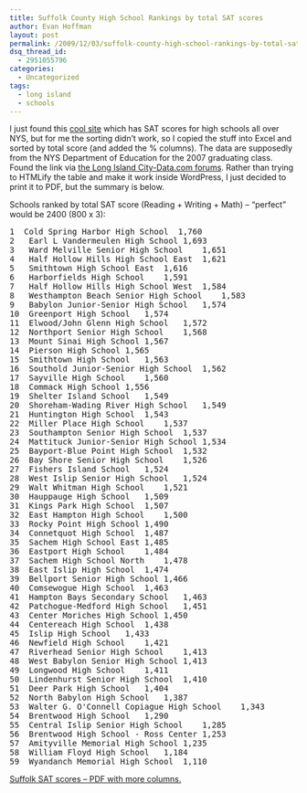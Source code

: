 ```yaml
---
title: Suffolk County High School Rankings by total SAT scores
author: Evan Hoffman
layout: post
permalink: /2009/12/03/suffolk-county-high-school-rankings-by-total-sat-scores/
dsq_thread_id:
  - 2951055796
categories:
  - Uncategorized
tags:
  - long island
  - schools
---
```

I just found this <a href="http://php.democratandchronicle.com/RocDocs/sat/" onclick="_gaq.push(['_trackEvent', 'outbound-article', 'http://php.democratandchronicle.com/RocDocs/sat/', 'cool site']);" >cool site</a> which has SAT scores for high schools all over NYS, but for me the sorting didn&#8217;t work, so I copied the stuff into Excel and sorted by total score (and added the % columns). The data are supposedly from the NYS Department of Education for the 2007 graduating class. Found the link via <a href="http://www.city-data.com/forum/long-island/731713-accurate-l-i-high-school-rankings.html" onclick="_gaq.push(['_trackEvent', 'outbound-article', 'http://www.city-data.com/forum/long-island/731713-accurate-l-i-high-school-rankings.html', 'the Long Island City-Data.com forums']);" >the Long Island City-Data.com forums</a>. Rather than trying to HTMLify the table and make it work inside WordPress, I just decided to print it to PDF, but the summary is below.

<!--more-->

Schools ranked by total SAT score (Reading + Writing + Math) &#8211; &#8220;perfect&#8221; would be 2400 (800 x 3):

<pre>1	Cold Spring Harbor High School	1,760
2	Earl L Vandermeulen High School	1,693
3	Ward Melville Senior High School	1,651
4	Half Hollow Hills High School East	1,621
5	Smithtown High School East	1,616
6	Harborfields High School	1,591
7	Half Hollow Hills High School West	1,584
8	Westhampton Beach Senior High School	1,583
9	Babylon Junior-Senior High School	1,574
10	Greenport High School	1,574
11	Elwood/John Glenn High School	1,572
12	Northport Senior High School	1,568
13	Mount Sinai High School	1,567
14	Pierson High School	1,565
15	Smithtown High School	1,563
16	Southold Junior-Senior High School	1,562
17	Sayville High School	1,560
18	Commack High School	1,556
19	Shelter Island School	1,549
20	Shoreham-Wading River High School	1,549
21	Huntington High School	1,543
22	Miller Place High School	1,537
23	Southampton Senior High School	1,537
24	Mattituck Junior-Senior High School	1,534
25	Bayport-Blue Point High School	1,532
26	Bay Shore Senior High School	1,526
27	Fishers Island School	1,524
28	West Islip Senior High School	1,524
29	Walt Whitman High School	1,521
30	Hauppauge High School	1,509
31	Kings Park High School	1,507
32	East Hampton High School	1,500
33	Rocky Point High School	1,490
34	Connetquot High School	1,487
35	Sachem High School East	1,485
36	Eastport High School	1,484
37	Sachem High School North	1,478
38	East Islip High School	1,474
39	Bellport Senior High School	1,466
40	Comsewogue High School	1,463
41	Hampton Bays Secondary School	1,463
42	Patchogue-Medford High School	1,451
43	Center Moriches High School	1,450
44	Centereach High School	1,438
45	Islip High School	1,433
46	Newfield High School	1,421
47	Riverhead Senior High School	1,413
48	West Babylon Senior High School	1,413
49	Longwood High School	1,411
50	Lindenhurst Senior High School	1,410
51	Deer Park High School	1,404
52	North Babylon High School	1,387
53	Walter G. O'Connell Copiague High School	1,343
54	Brentwood High School	1,290
55	Central Islip Senior High School	1,285
56	Brentwood High School - Ross Center	1,253
57	Amityville Memorial High School	1,235
58	William Floyd High School	1,184
59	Wyandanch Memorial High School	1,110
</pre>

<a href="http://evanhoffman.com/evan/wp-content/uploads/2009/12/Suffolk-SAT-scores.pdf" onclick="_gaq.push(['_trackEvent','download','http://evanhoffman.com/evan/wp-content/uploads/2009/12/Suffolk-SAT-scores.pdf']);" >Suffolk SAT scores &#8211; PDF with more columns.</a>